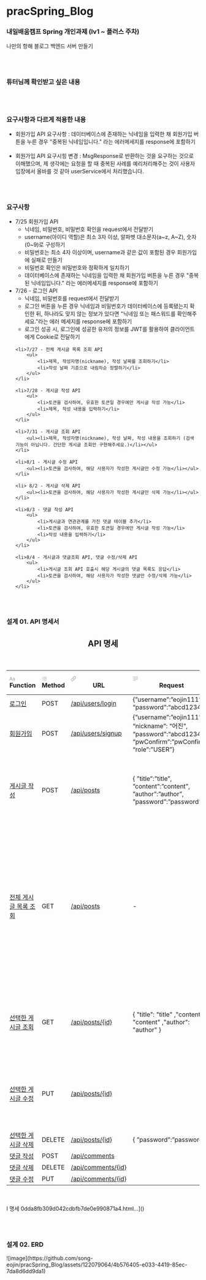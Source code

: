 # pracSpring_Blog
<h3>내일배움캠프 Spring 개인과제 (lv1 ~ 플러스 주차)</h3>
나만의 항해 블로그 백엔드 서버 만들기

<br><br>

<h3>튜터님께 확인받고 싶은 내용</h3>

<br><br>

<h3>요구사항과 다르게 적용한 내용</h3>

<ul>
    <li>회원가입 API 요구사항 : 데이터베이스에 존재하는 닉네임을 입력한 채 회원가입 버튼을 누른 경우 "중복된 닉네임입니다." 라는 에러메세지를 response에 포함하기</li>
    <br>
    <li>회원가입 API 요구시힝 변경 : MsgResponse로 반환하는 것을 요구하는 것으로 이해했으며, 제 생각에는 요청을 할 때 중복된 사례를 예리처리해주는 것이 사용자 입장에서 올바를 것 같아 userService에서 처리했습니다.</li>
</ul>

<br><br>

<h3>요구사항</h3>
<ul>
    <li>7/25 회원가입 API 
        <ul>
            <li>닉네임, 비밀번호, 비밀번호 확인을 request에서 전달받기</li>
            <li>username(아이디 역할)은 최소 3자 이상, 알파벳 대소문자(a~z, A~Z), 숫자(0~9)로 구성하기</li>
            <li>비밀번호는 최소 4자 이상이며, username과 같은 값이 포함된 경우 회원가입에 실패로 만들기</li>
            <li>비밀번호 확인은 비밀번호와 정확하게 일치하기</li>
            <li>데이터베이스에 존재하는 닉네임을 입력한 채 회원가입 버튼을 누른 경우 "중복된 닉네임입니다." 라는 에러메세지를 response에 포함하기</li>
        </ul>        
    </li>
    <li>7/26 - 로그인 API
        <ul>
            <li>닉네임, 비밀번호를 request에서 전달받기</li>
            <li>로그인 버튼을 누른 경우 닉네임과 비밀번호가 데이터베이스에 등록됐는지 확인한 뒤, 하나라도 맞지 않는 정보가 있다면 "닉네임 또는 패스워드를 확인해주세요."라는 에러 메세지를 response에 포함하기</li>
            <li>로그인 성공 시, 로그인에 성공한 유저의 정보를 JWT를 활용하여 클라이언트에게 Cookie로 전달하기</li>
        </ul>
    </li>
    
    <li>7/27 - 전체 게시글 목록 조회 API
        <ul>
            <li>제목, 작성자명(nickname), 작성 날짜를 조회하기</li>
            <li>작성 날짜 기준으로 내림차순 정렬하기</li>
        </ul>
    </li>
    
    <li>7/28 - 게시글 작성 API
        <ul>
            <li>토큰을 검사하여, 유효한 토큰일 경우에만 게시글 작성 가능</li>
            <li>제목, 작성 내용을 입력하기</li>
        </ul>
    </li>

    <li>7/31 - 게시글 조회 API
        <ul><li>제목, 작성자명(nickname), 작성 날짜, 작성 내용을 조회하기 (검색 기능이 아닙니다. 간단한 게시글 조회만 구현해주세요.)</li></ul>
    </li>
    
    <li>8/1 - 게시글 수정 API
        <ul><li>토큰을 검사하여, 해당 사용자가 작성한 게시글만 수정 가능</li></ul>
    </li>
    
    <li> 8/2 - 게시글 삭제 API
        <ul><li>토큰을 검사하여, 해당 사용자가 작성한 게시글만 삭제 가능</li></ul>
    </li>
    
    <li>8/3 - 댓글 작성 API 
        <ul>
            <li>게시글과 연관관계를 가진 댓글 테이블 추가</li>
            <li>토큰을 검사하여, 유효한 토큰일 경우에만 게시글 작성 가능</li>
            <li>작성 내용을 입력하기</li>
        </ul>
    </li>
    
    <li>8/4 - 게시글과 댓글조회 API, 댓글 수정/삭제 API
        <ul>
            <li>게시글 조회 API 호출시 해당 게시글의 댓글 목록도 응답</li>
            <li>토큰을 검사하여, 해당 사용자가 작성한 댓글만 수정/삭제 가능</li>
        </ul>
    </li>
</ul>

<br><br>

<h3>설계 01. API 명세서</h3>
<body><article id="0dda8fb3-09d0-42cd-bfb7-de0e990871a4" class="page sans"><header><h1 class="page-title">API 명세</h1><p class="page-description"></p></header><div class="page-body"><table class="collection-content"><thead><tr><th><span class="icon property-icon"><svg role="graphics-symbol" viewBox="0 0 16 16" style="width:14px;height:14px;display:block;fill:rgba(55, 53, 47, 0.45);flex-shrink:0" class="typesTitle"><path d="M0.637695 13.1914C1.0957 13.1914 1.32812 13 1.47852 12.5215L2.24414 10.3887H6.14746L6.90625 12.5215C7.05664 13 7.2959 13.1914 7.74707 13.1914C8.22559 13.1914 8.5332 12.9043 8.5332 12.4531C8.5332 12.2891 8.50586 12.1523 8.44434 11.9678L5.41602 3.79199C5.2041 3.21777 4.82129 2.9375 4.19922 2.9375C3.60449 2.9375 3.21484 3.21777 3.0166 3.78516L-0.0322266 12.002C-0.09375 12.1797 -0.121094 12.3232 -0.121094 12.4668C-0.121094 12.918 0.166016 13.1914 0.637695 13.1914ZM2.63379 9.12402L4.17871 4.68066H4.21973L5.76465 9.12402H2.63379ZM12.2793 13.2324C13.3115 13.2324 14.2891 12.6787 14.7129 11.8037H14.7402V12.5762C14.7471 12.9863 15.0273 13.2393 15.4238 13.2393C15.834 13.2393 16.1143 12.9795 16.1143 12.5215V8.00977C16.1143 6.49902 14.9658 5.52148 13.1543 5.52148C11.7666 5.52148 10.6592 6.08887 10.2695 6.99121C10.1943 7.15527 10.1533 7.3125 10.1533 7.46289C10.1533 7.81152 10.4062 8.04395 10.7686 8.04395C11.0215 8.04395 11.2129 7.94824 11.3496 7.73633C11.7529 6.99121 12.2861 6.65625 13.1064 6.65625C14.0977 6.65625 14.6992 7.20996 14.6992 8.1123V8.67285L12.5664 8.7959C10.7686 8.8916 9.77734 9.69824 9.77734 11.0107C9.77734 12.3369 10.8096 13.2324 12.2793 13.2324ZM12.6621 12.1387C11.8008 12.1387 11.2129 11.667 11.2129 10.9561C11.2129 10.2725 11.7598 9.82129 12.7578 9.75977L14.6992 9.62988V10.3203C14.6992 11.3457 13.7969 12.1387 12.6621 12.1387Z"></path></svg></span>Function</th><th><span class="icon property-icon"><svg role="graphics-symbol" viewBox="0 0 16 16" style="width:14px;height:14px;display:block;fill:rgba(55, 53, 47, 0.45);flex-shrink:0" class="typesMultipleSelect"><path d="M1.91602 4.83789C2.44238 4.83789 2.87305 4.40723 2.87305 3.87402C2.87305 3.34766 2.44238 2.91699 1.91602 2.91699C1.38281 2.91699 0.952148 3.34766 0.952148 3.87402C0.952148 4.40723 1.38281 4.83789 1.91602 4.83789ZM5.1084 4.52344H14.3984C14.7607 4.52344 15.0479 4.23633 15.0479 3.87402C15.0479 3.51172 14.7607 3.22461 14.3984 3.22461H5.1084C4.74609 3.22461 4.45898 3.51172 4.45898 3.87402C4.45898 4.23633 4.74609 4.52344 5.1084 4.52344ZM1.91602 9.03516C2.44238 9.03516 2.87305 8.60449 2.87305 8.07129C2.87305 7.54492 2.44238 7.11426 1.91602 7.11426C1.38281 7.11426 0.952148 7.54492 0.952148 8.07129C0.952148 8.60449 1.38281 9.03516 1.91602 9.03516ZM5.1084 8.7207H14.3984C14.7607 8.7207 15.0479 8.43359 15.0479 8.07129C15.0479 7.70898 14.7607 7.42188 14.3984 7.42188H5.1084C4.74609 7.42188 4.45898 7.70898 4.45898 8.07129C4.45898 8.43359 4.74609 8.7207 5.1084 8.7207ZM1.91602 13.2324C2.44238 13.2324 2.87305 12.8018 2.87305 12.2686C2.87305 11.7422 2.44238 11.3115 1.91602 11.3115C1.38281 11.3115 0.952148 11.7422 0.952148 12.2686C0.952148 12.8018 1.38281 13.2324 1.91602 13.2324ZM5.1084 12.918H14.3984C14.7607 12.918 15.0479 12.6309 15.0479 12.2686C15.0479 11.9062 14.7607 11.6191 14.3984 11.6191H5.1084C4.74609 11.6191 4.45898 11.9062 4.45898 12.2686C4.45898 12.6309 4.74609 12.918 5.1084 12.918Z"></path></svg></span>Method</th><th><span class="icon property-icon"><svg role="graphics-symbol" viewBox="0 0 16 16" style="width:14px;height:14px;display:block;fill:rgba(55, 53, 47, 0.45);flex-shrink:0" class="typesUrl"><path d="M7.69922 10.8945L8.73828 9.84863C7.91797 9.77344 7.34375 9.51367 6.91992 9.08984C5.76465 7.93457 5.76465 6.29395 6.91309 5.14551L9.18262 2.87598C10.3379 1.7207 11.9717 1.7207 13.127 2.87598C14.2891 4.04492 14.2822 5.67188 13.1338 6.82031L11.958 7.99609C12.1768 8.49512 12.2451 9.10352 12.1289 9.62988L14.0908 7.6748C15.7725 6 15.7793 3.62109 14.084 1.92578C12.3887 0.223633 10.0098 0.237305 8.33496 1.91211L5.95605 4.29785C4.28125 5.97266 4.26758 8.35156 5.96289 10.0469C6.36621 10.4434 6.90625 10.7441 7.69922 10.8945ZM8.30078 5.13184L7.26855 6.17773C8.08203 6.25293 8.66309 6.51953 9.08008 6.93652C10.2422 8.09863 10.2422 9.73242 9.08691 10.8809L6.81738 13.1504C5.66211 14.3057 4.03516 14.3057 2.87305 13.1504C1.71094 11.9883 1.71777 10.3545 2.87305 9.20605L4.04199 8.03027C3.83008 7.53125 3.75488 6.92969 3.87109 6.39648L1.91602 8.35156C0.234375 10.0264 0.227539 12.4121 1.92285 14.1074C3.61816 15.8027 5.99707 15.7891 7.67188 14.1143L10.0439 11.7354C11.7256 10.0537 11.7324 7.6748 10.0371 5.98633C9.64062 5.58301 9.10059 5.28223 8.30078 5.13184Z"></path></svg></span>URL</th><th><span class="icon property-icon"><svg role="graphics-symbol" viewBox="0 0 16 16" style="width:14px;height:14px;display:block;fill:rgba(55, 53, 47, 0.45);flex-shrink:0" class="typesText"><path d="M1.56738 3.25879H14.4258C14.7676 3.25879 15.0479 2.97852 15.0479 2.63672C15.0479 2.29492 14.7744 2.02148 14.4258 2.02148H1.56738C1.21875 2.02148 0.952148 2.29492 0.952148 2.63672C0.952148 2.97852 1.22559 3.25879 1.56738 3.25879ZM1.56738 6.84082H14.4258C14.7676 6.84082 15.0479 6.56055 15.0479 6.21875C15.0479 5.87695 14.7744 5.60352 14.4258 5.60352H1.56738C1.21875 5.60352 0.952148 5.87695 0.952148 6.21875C0.952148 6.56055 1.22559 6.84082 1.56738 6.84082ZM1.56738 10.4229H14.4258C14.7676 10.4229 15.0479 10.1426 15.0479 9.80078C15.0479 9.45898 14.7744 9.18555 14.4258 9.18555H1.56738C1.21875 9.18555 0.952148 9.45898 0.952148 9.80078C0.952148 10.1426 1.22559 10.4229 1.56738 10.4229ZM1.56738 14.0049H8.75879C9.10059 14.0049 9.38086 13.7246 9.38086 13.3828C9.38086 13.041 9.10742 12.7676 8.75879 12.7676H1.56738C1.21875 12.7676 0.952148 13.041 0.952148 13.3828C0.952148 13.7246 1.22559 14.0049 1.56738 14.0049Z"></path></svg></span>Request</th><th><span class="icon property-icon"><svg role="graphics-symbol" viewBox="0 0 16 16" style="width:14px;height:14px;display:block;fill:rgba(55, 53, 47, 0.45);flex-shrink:0" class="typesText"><path d="M1.56738 3.25879H14.4258C14.7676 3.25879 15.0479 2.97852 15.0479 2.63672C15.0479 2.29492 14.7744 2.02148 14.4258 2.02148H1.56738C1.21875 2.02148 0.952148 2.29492 0.952148 2.63672C0.952148 2.97852 1.22559 3.25879 1.56738 3.25879ZM1.56738 6.84082H14.4258C14.7676 6.84082 15.0479 6.56055 15.0479 6.21875C15.0479 5.87695 14.7744 5.60352 14.4258 5.60352H1.56738C1.21875 5.60352 0.952148 5.87695 0.952148 6.21875C0.952148 6.56055 1.22559 6.84082 1.56738 6.84082ZM1.56738 10.4229H14.4258C14.7676 10.4229 15.0479 10.1426 15.0479 9.80078C15.0479 9.45898 14.7744 9.18555 14.4258 9.18555H1.56738C1.21875 9.18555 0.952148 9.45898 0.952148 9.80078C0.952148 10.1426 1.22559 10.4229 1.56738 10.4229ZM1.56738 14.0049H8.75879C9.10059 14.0049 9.38086 13.7246 9.38086 13.3828C9.38086 13.041 9.10742 12.7676 8.75879 12.7676H1.56738C1.21875 12.7676 0.952148 13.041 0.952148 13.3828C0.952148 13.7246 1.22559 14.0049 1.56738 14.0049Z"></path></svg></span>Response</th><th><span class="icon property-icon"><svg role="graphics-symbol" viewBox="0 0 16 16" style="width:14px;height:14px;display:block;fill:rgba(55, 53, 47, 0.45);flex-shrink:0" class="typesText"><path d="M1.56738 3.25879H14.4258C14.7676 3.25879 15.0479 2.97852 15.0479 2.63672C15.0479 2.29492 14.7744 2.02148 14.4258 2.02148H1.56738C1.21875 2.02148 0.952148 2.29492 0.952148 2.63672C0.952148 2.97852 1.22559 3.25879 1.56738 3.25879ZM1.56738 6.84082H14.4258C14.7676 6.84082 15.0479 6.56055 15.0479 6.21875C15.0479 5.87695 14.7744 5.60352 14.4258 5.60352H1.56738C1.21875 5.60352 0.952148 5.87695 0.952148 6.21875C0.952148 6.56055 1.22559 6.84082 1.56738 6.84082ZM1.56738 10.4229H14.4258C14.7676 10.4229 15.0479 10.1426 15.0479 9.80078C15.0479 9.45898 14.7744 9.18555 14.4258 9.18555H1.56738C1.21875 9.18555 0.952148 9.45898 0.952148 9.80078C0.952148 10.1426 1.22559 10.4229 1.56738 10.4229ZM1.56738 14.0049H8.75879C9.10059 14.0049 9.38086 13.7246 9.38086 13.3828C9.38086 13.041 9.10742 12.7676 8.75879 12.7676H1.56738C1.21875 12.7676 0.952148 13.041 0.952148 13.3828C0.952148 13.7246 1.22559 14.0049 1.56738 14.0049Z"></path></svg></span>Request Header</th><th><span class="icon property-icon"><svg role="graphics-symbol" viewBox="0 0 16 16" style="width:14px;height:14px;display:block;fill:rgba(55, 53, 47, 0.45);flex-shrink:0" class="typesText"><path d="M1.56738 3.25879H14.4258C14.7676 3.25879 15.0479 2.97852 15.0479 2.63672C15.0479 2.29492 14.7744 2.02148 14.4258 2.02148H1.56738C1.21875 2.02148 0.952148 2.29492 0.952148 2.63672C0.952148 2.97852 1.22559 3.25879 1.56738 3.25879ZM1.56738 6.84082H14.4258C14.7676 6.84082 15.0479 6.56055 15.0479 6.21875C15.0479 5.87695 14.7744 5.60352 14.4258 5.60352H1.56738C1.21875 5.60352 0.952148 5.87695 0.952148 6.21875C0.952148 6.56055 1.22559 6.84082 1.56738 6.84082ZM1.56738 10.4229H14.4258C14.7676 10.4229 15.0479 10.1426 15.0479 9.80078C15.0479 9.45898 14.7744 9.18555 14.4258 9.18555H1.56738C1.21875 9.18555 0.952148 9.45898 0.952148 9.80078C0.952148 10.1426 1.22559 10.4229 1.56738 10.4229ZM1.56738 14.0049H8.75879C9.10059 14.0049 9.38086 13.7246 9.38086 13.3828C9.38086 13.041 9.10742 12.7676 8.75879 12.7676H1.56738C1.21875 12.7676 0.952148 13.041 0.952148 13.3828C0.952148 13.7246 1.22559 14.0049 1.56738 14.0049Z"></path></svg></span>Response Header</th></tr></thead><tbody><tr id="70471f4e-8964-4e92-b6de-ab5dfa446fd7"><td class="cell-title"><a href="https://www.notion.so/70471f4e89644e92b6deab5dfa446fd7?pvs=21">로그인</a></td><td class="cell-kiOw"><span class="selected-value select-value-color-blue">POST</span></td><td class="cell-BNF_"><a href="/api/users/login" class="url-value">/api/users/login</a></td><td class="cell-=LX}">{”username”:”eojin111”, “password”:“abcd1234”}</td><td class="cell-vr}k"></td><td class="cell-yBaz"></td><td class="cell-[BC~"></td></tr><tr id="049e4f7b-9e76-40a1-a59e-0ea8b2bee04e"><td class="cell-title"><a href="https://www.notion.so/049e4f7b9e7640a1a59e0ea8b2bee04e?pvs=21">회원가입</a></td><td class="cell-kiOw"><span class="selected-value select-value-color-blue">POST</span></td><td class="cell-BNF_"><a href="/api/users/signup" class="url-value">/api/users/signup</a></td><td class="cell-=LX}">{”username”:”eojin111”, “nickname”: “어진”, “password”:“abcd1234”, “pwConfirm”:”pwConfirm”, “role”:”USER”}</td><td class="cell-vr}k">{
”message”:”회원 가입 성공”,
”status_code”:200
}</td><td class="cell-yBaz"></td><td class="cell-[BC~"></td></tr><tr id="f6dcc85d-9417-4322-92aa-4a883714f955"><td class="cell-title"><a href="https://www.notion.so/f6dcc85d9417432292aa4a883714f955?pvs=21">게시글 작성</a></td><td class="cell-kiOw"><span class="selected-value select-value-color-blue">POST</span></td><td class="cell-BNF_"><a href="/api/posts" class="url-value">/api/posts</a></td><td class="cell-=LX}">{
”title”:”title”,
”content”:”content”,
”author”:”author”,
”password”:”password”
}</td><td class="cell-vr}k">{
{
&quot;createdAt&quot;: &quot;2022-07-25T12:43:01.226062”,
&quot;modifiedAt&quot;: &quot;2022-07-25T12:43:01.226062”
,&quot;id&quot;: 1
,&quot;title&quot;: &quot;title1&quot;
,&quot;content&quot;: &quot;content1&quot;
,&quot;author&quot;: &quot;author1&quot;
}
}</td><td class="cell-yBaz"></td><td class="cell-[BC~"></td></tr><tr id="8b0f0f8e-6804-425e-ac15-3a7522bdb6fe"><td class="cell-title"><a href="https://www.notion.so/8b0f0f8e6804425eac153a7522bdb6fe?pvs=21">전체 게시글 목록 조회</a></td><td class="cell-kiOw"><span class="selected-value select-value-color-green">GET</span></td><td class="cell-BNF_"><a href="/api/posts" class="url-value">/api/posts</a></td><td class="cell-=LX}">-</td><td class="cell-vr}k">{
{
&quot;createdAt&quot;: &quot;2022-07-25T12:43:01.226062”,
&quot;modifiedAt&quot;: &quot;2022-07-25T12:43:01.226062”
,&quot;id&quot;: 1
,&quot;title&quot;: &quot;title1&quot;
,&quot;content&quot;: &quot;content1&quot;
,&quot;author&quot;: &quot;author1&quot;
},

{
&quot;createdAt&quot;: &quot;2022-07-25T12:43:01.226062”
,&quot;modifiedAt&quot;: &quot;2022-07-25T12:43:01.226062”
,&quot;id&quot;: 2
,&quot;title&quot;: &quot;title2&quot;
,&quot;content&quot;: &quot;content2&quot;
,&quot;author&quot;: &quot;author2&quot;
}
, 
…
}</td><td class="cell-yBaz"></td><td class="cell-[BC~"></td></tr><tr id="8994f52f-3ed0-4a06-8bc8-e81ae4b240ca"><td class="cell-title"><a href="https://www.notion.so/8994f52f3ed04a068bc8e81ae4b240ca?pvs=21">선택한 게시글 조회</a></td><td class="cell-kiOw"><span class="selected-value select-value-color-green">GET</span></td><td class="cell-BNF_"><a href="/api/posts/{id}" class="url-value">/api/posts/{id}</a></td><td class="cell-=LX}">{
&quot;title&quot;: &quot;title&quot;
,&quot;content&quot;: &quot;content&quot;
,&quot;author&quot;: &quot;author&quot;
}</td><td class="cell-vr}k">{
&quot;createdAt&quot;: &quot;2022-07-25T12:43:01.226062”,
&quot;modifiedAt&quot;: &quot;2022-07-25T12:43:01.226062”
,&quot;id&quot;: 1
,&quot;title&quot;: &quot;title&quot;
,&quot;content&quot;: &quot;content&quot;
,&quot;author&quot;: &quot;author&quot;
}</td><td class="cell-yBaz"></td><td class="cell-[BC~"></td></tr><tr id="951f1dc0-466c-4317-b61c-970b0ded3443"><td class="cell-title"><a href="https://www.notion.so/951f1dc0466c4317b61c970b0ded3443?pvs=21">선택한 게시글 수정</a></td><td class="cell-kiOw"><span class="selected-value select-value-color-orange">PUT</span></td><td class="cell-BNF_"><a href="/api/posts/{id}" class="url-value">/api/posts/{id}</a></td><td class="cell-=LX}"></td><td class="cell-vr}k">{
{
&quot;createdAt&quot;: &quot;2022-07-25T12:43:01.226062”,
&quot;modifiedAt&quot;: &quot;2022-07-25T12:43:01.226062”
,&quot;id&quot;: 1
,&quot;title&quot;: &quot;title2&quot;
,&quot;content&quot;: &quot;content2&quot;
,&quot;author&quot;: &quot;author2&quot;
}
}</td><td class="cell-yBaz"></td><td class="cell-[BC~"></td></tr><tr id="0386cf32-c2a5-472d-b64d-803dc363e5f6"><td class="cell-title"><a href="https://www.notion.so/0386cf32c2a5472db64d803dc363e5f6?pvs=21">선택한 게시글 삭제</a></td><td class="cell-kiOw"><span class="selected-value select-value-color-gray">DELETE</span></td><td class="cell-BNF_"><a href="/api/posts/{id}" class="url-value">/api/posts/{id}</a></td><td class="cell-=LX}">{
”password”:”password”
}</td><td class="cell-vr}k">{
”message”:”회원 정보 삭제 성공”,
}</td><td class="cell-yBaz"></td><td class="cell-[BC~"></td></tr><tr id="ac09f2d0-53e8-493a-8225-e39c2d990321"><td class="cell-title"><a href="https://www.notion.so/ac09f2d053e8493a8225e39c2d990321?pvs=21">댓글 작성</a></td><td class="cell-kiOw"><span class="selected-value select-value-color-blue">POST</span></td><td class="cell-BNF_"><a href="/api/comments" class="url-value">/api/comments</a></td><td class="cell-=LX}"></td><td class="cell-vr}k"></td><td class="cell-yBaz"></td><td class="cell-[BC~"></td></tr><tr id="c9a91a1e-a8da-43c7-9b49-f203a332b804"><td class="cell-title"><a href="https://www.notion.so/c9a91a1ea8da43c79b49f203a332b804?pvs=21">댓글 삭제</a></td><td class="cell-kiOw"><span class="selected-value select-value-color-gray">DELETE</span></td><td class="cell-BNF_"><a href="/api/comments/{id}" class="url-value">/api/comments/{id}</a></td><td class="cell-=LX}"></td><td class="cell-vr}k"></td><td class="cell-yBaz"></td><td class="cell-[BC~"></td></tr><tr id="1af103fc-7f2b-4952-a62c-237df6ee8ed3"><td class="cell-title"><a href="https://www.notion.so/1af103fc7f2b4952a62c237df6ee8ed3?pvs=21">댓글 수정</a></td><td class="cell-kiOw"><span class="selected-value select-value-color-orange">PUT</span></td><td class="cell-BNF_"><a href="/api/comments/{id}" class="url-value">/api/comments/{id}</a></td><td class="cell-=LX}"></td><td class="cell-vr}k"></td><td class="cell-yBaz"></td><td class="cell-[BC~"></td></tr></tbody></table><br/><br/></div></article></body></html>I 명세 0dda8fb309d042cdbfb7de0e990871a4.html…]()

<br><br>

<h3>설계 02. ERD</h3>
![image](https://github.com/song-eojin/pracSpring_Blog/assets/122079064/4b576405-e033-4419-85ec-7da8d6dd9da1)

<br><br>



